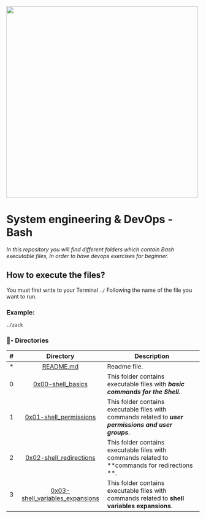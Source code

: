 <img src="https://cdn.dribbble.com/users/1285930/screenshots/4040291/bash-logo-by-vd_1x.png" high="" width="500">

# System engineering & DevOps - Bash

_In this repository you will find different folders which contain Bash executable files, In order to have devops exercises for beginner._

## How to execute the files?

You must first write to your Terminal `./` Following the name of the file you want to run.

### Example:
```
./zack
```

### :file_folder:- Directories

#|Directory|Description
---|:---:|---
*|[README.md](./README.md)| Readme file.
0|[0x00-shell_basics](./0x00-shell_basics)|This folder contains executable files with **_basic commands for the Shell._**
1|[0x01-shell_permissions](./0x01-shell_permissions)| This folder contains executable files with commands related to **_user permissions and user groups_**.
2|[0x02-shell_redirections](./0x02-shell_redirections)| This folder contains executable files with commands related to **commands for redirections **.
3|[0x03-shell_variables_expansions](./0x03-shell_variables_expansions)| This folder contains executable files with commands related to **shell variables expansions**.
